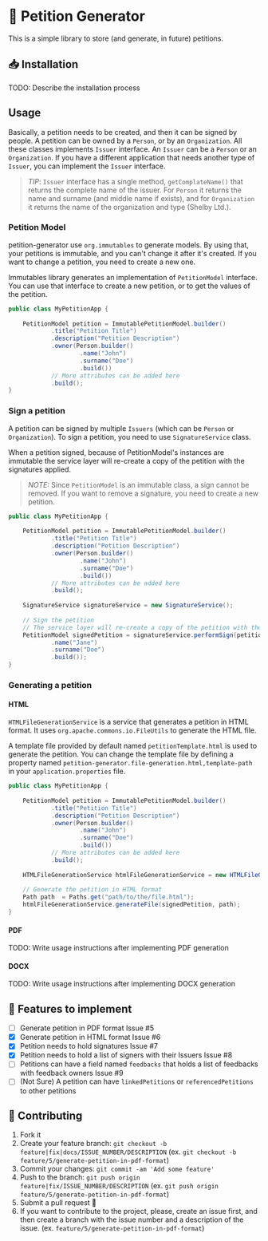 # 📄 Petition Generator

This is a simple library to store (and generate, in future) petitions.

## 📥 Installation

TODO: Describe the installation process

## Usage

Basically, a petition needs to be created, and then it can be signed by people.
A petition can be owned by a `Person`, or by an `Organization`. All these classes implements `Issuer` interface. An `Issuer` can be a `Person` or an `Organization`.
If you have a different application that needs another type of `Issuer`, you can implement the `Issuer` interface.  

> *TIP*: `Issuer` interface has a single method, `getComplateName()` that returns the complete name of the issuer. For `Person` it returns the name and surname (and middle name if exists), and for `Organization` it returns the name of the organization and type (Shelby Ltd.).

### Petition Model

petition-generator use `org.immutables` to generate models. By using that, your petitions is immutable, and you can't change it after it's created. If you want to change a petition, you need to create a new one.

Immutables library generates an implementation of `PetitionModel` interface. You can use that interface to create a new petition, or to get the values of the petition.

```java
public class MyPetitionApp {
    
    PetitionModel petition = ImmutablePetitionModel.builder()
            .title("Petition Title")
            .description("Petition Description")
            .owner(Person.builder()
                    .name("John")
                    .surname("Doe")
                    .build())
            // More attributes can be added here
            .build();
}
```

### Sign a petition

A petition can be signed by multiple `Issuers` (which can be `Person` or `Organization`). To sign a petition, you need to use `SignatureService` class.

When a petition signed, because of PetitionModel's instances are immutable the service layer will re-create a copy of the petition with the signatures applied.

> *NOTE:* Since `PetitionModel` is an immutable class, a sign cannot be removed. If you want to remove a signature, you need to create a new petition.

```java
public class MyPetitionApp {
    
    PetitionModel petition = ImmutablePetitionModel.builder()
            .title("Petition Title")
            .description("Petition Description")
            .owner(Person.builder()
                    .name("John")
                    .surname("Doe")
                    .build())
            // More attributes can be added here
            .build();
    
    SignatureService signatureService = new SignatureService();
    
    // Sign the petition
    // The service layer will re-create a copy of the petition with the signatures applied and return it
    PetitionModel signedPetition = signatureService.performSign(petition, Person.builder()
            .name("Jane")
            .surname("Doe")
            .build());
}
```

### Generating a petition

#### HTML

`HTMLFileGenerationService` is a service that generates a petition in HTML format. It uses `org.apache.commons.io.FileUtils` to generate the HTML file.

A template file provided by default named `petitionTemplate.html` is used to generate the petition. You can change the template file by defining a property named `petition-generator.file-generation.html,template-path` in your `application.properties` file.

```java
public class MyPetitionApp {
    
    PetitionModel petition = ImmutablePetitionModel.builder()
            .title("Petition Title")
            .description("Petition Description")
            .owner(Person.builder()
                    .name("John")
                    .surname("Doe")
                    .build())
            // More attributes can be added here
            .build();
    
    HTMLFileGenerationService htmlFileGenerationService = new HTMLFileGenerationService();
    
    // Generate the petition in HTML format
    Path path  = Paths.get("path/to/the/file.html");
    htmlFileGenerationService.generateFile(signedPetition, path);
}
```

#### PDF

TODO: Write usage instructions after implementing PDF generation

#### DOCX

TODO: Write usage instructions after implementing DOCX generation

## 📝 Features to implement

- [ ] Generate petition in PDF format Issue #5
- [X] Generate petition in HTML format Issue #6
- [X] Petition needs to hold signatures Issue #7
- [X] Petition needs to hold a list of signers with their Issuers Issue #8
- [ ] Petitions can have a field named `feedbacks` that holds a list of feedbacks with feedback owners Issue #9
- [ ] (Not Sure) A petition can have `linkedPetitions` or `referencedPetitions` to other petitions

## 🤝 Contributing

1. Fork it
2. Create your feature branch: `git checkout -b feature|fix|docs/ISSUE_NUMBER/DESCRIPTION` (ex. `git checkout -b feature/5/generate-petition-in-pdf-format`)
3. Commit your changes: `git commit -am 'Add some feature'`
4. Push to the branch: `git push origin feature|fix/ISSUE_NUMBER/DESCRIPTION` (ex. `git push origin feature/5/generate-petition-in-pdf-format`)
5. Submit a pull request 🚀
6. If you want to contribute to the project, please, create an issue first, and then create a branch with the issue number and a description of the issue. (ex. `feature/5/generate-petition-in-pdf-format`)
